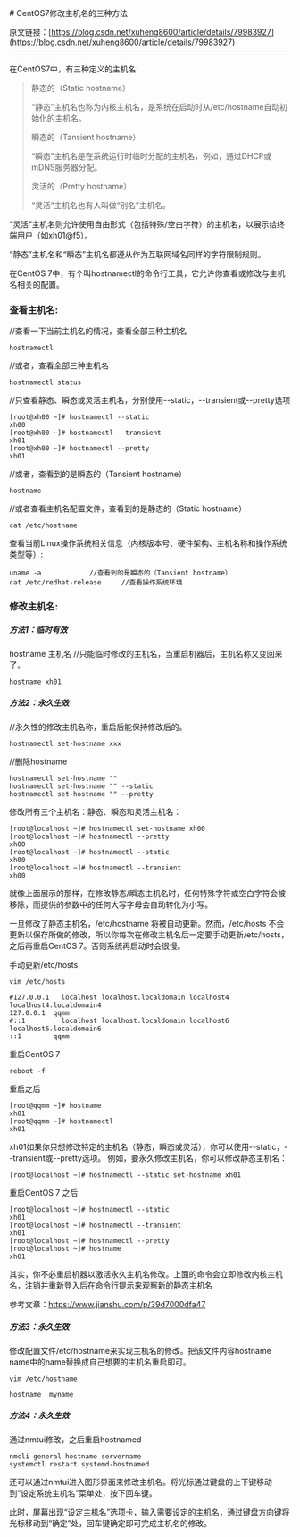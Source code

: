 ﻿﻿﻿﻿﻿﻿# CentOS7修改主机名的三种方法原文链接：[https://blog.csdn.net/xuheng8600/article/details/79983927](https://blog.csdn.net/xuheng8600/article/details/79983927)---在CentOS7中，有三种定义的主机名:> 静态的（Static hostname）> > “静态”主机名也称为内核主机名，是系统在启动时从/etc/hostname自动初始化的主机名。> > 瞬态的（Tansient hostname）> > “瞬态”主机名是在系统运行时临时分配的主机名，例如，通过DHCP或mDNS服务器分配。> > 灵活的（Pretty hostname）> >“灵活”主机名也有人叫做“别名”主机名。“灵活”主机名则允许使用自由形式（包括特殊/空白字符）的主机名，以展示给终端用户（如xh01@f5）。“静态”主机名和“瞬态”主机名都遵从作为互联网域名同样的字符限制规则。在CentOS 7中，有个叫hostnamectl的命令行工具，它允许你查看或修改与主机名相关的配置。### 查看主机名://查看一下当前主机名的情况，查看全部三种主机名```hostnamectl   ```//或者，查看全部三种主机名```hostnamectl status```//只查看静态、瞬态或灵活主机名，分别使用--static，--transient或--pretty选项```[root@xh00 ~]# hostnamectl --staticxh00[root@xh00 ~]# hostnamectl --transientxh01[root@xh00 ~]# hostnamectl --prettyxh01```//或者，查看到的是瞬态的（Tansient hostname）```hostname```//或者查看主机名配置文件，查看到的是静态的（Static hostname）```cat /etc/hostname```查看当前Linux操作系统相关信息（内核版本号、硬件架构、主机名称和操作系统类型等）:```uname -a			//查看到的是瞬态的（Tansient hostname）cat /etc/redhat-release		//查看操作系统环境```### 修改主机名: ##### 方法1：临时有效hostname 主机名 //只能临时修改的主机名，当重启机器后，主机名称又变回来了。```hostname xh01```##### 方法2：永久生效//永久性的修改主机名称，重启后能保持修改后的。```hostnamectl set-hostname xxx	```//删除hostname```hostnamectl set-hostname ""hostnamectl set-hostname "" --statichostnamectl set-hostname "" --pretty```修改所有三个主机名：静态、瞬态和灵活主机名：```[root@localhost ~]# hostnamectl set-hostname xh00[root@localhost ~]# hostnamectl --prettyxh00[root@localhost ~]# hostnamectl --staticxh00[root@localhost ~]# hostnamectl --transientxh00```就像上面展示的那样，在修改静态/瞬态主机名时，任何特殊字符或空白字符会被移除，而提供的参数中的任何大写字母会自动转化为小写。一旦修改了静态主机名，/etc/hostname 将被自动更新。然而，/etc/hosts 不会更新以保存所做的修改，所以你每次在修改主机名后一定要手动更新/etc/hosts，之后再重启CentOS 7。否则系统再启动时会很慢。手动更新/etc/hosts```vim /etc/hosts``````#127.0.0.1   localhost localhost.localdomain localhost4 localhost4.localdomain4127.0.0.1  qqmm#::1         localhost localhost.localdomain localhost6 localhost6.localdomain6::1        qqmm``` 重启CentOS 7```reboot -f ```重启之后```[root@qqmm ~]# hostnamexh01[root@qqmm ~]# hostnamectlxh01```xh01如果你只想修改特定的主机名（静态，瞬态或灵活），你可以使用--static，--transient或--pretty选项。 例如，要永久修改主机名，你可以修改静态主机名：```[root@localhost ~]# hostnamectl --static set-hostname xh01```重启CentOS 7 之后```[root@localhost ~]# hostnamectl --staticxh01[root@localhost ~]# hostnamectl --transientxh01[root@localhost ~]# hostnamectl --pretty[root@localhost ~]# hostnamexh01```其实，你不必重启机器以激活永久主机名修改。上面的命令会立即修改内核主机名，注销并重新登入后在命令行提示来观察新的静态主机名参考文章：https://www.jianshu.com/p/39d7000dfa47##### 方法3：永久生效修改配置文件/etc/hostname来实现主机名的修改。把该文件内容hostname name中的name替换成自己想要的主机名重启即可。```vim /etc/hostname ``````hostname  myname```##### 方法4：永久生效通过nmtui修改，之后重启hostnamed```nmcli general hostname servernamesystemctl restart systemd-hostnamed```还可以通过nmtui进入图形界面来修改主机名。将光标通过键盘的上下键移动到“设定系统主机名”菜单处，按下回车键。此时，屏幕出现“设定主机名”选项卡，输入需要设定的主机名，通过键盘方向键将光标移动到“确定”处，回车键确定即可完成主机名的修改。 